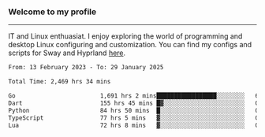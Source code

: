 ### Welcome to my profile

---

IT and Linux enthuasiat. I enjoy exploring the world of programming and desktop Linux configuring and customization. You can find my configs and scripts for Sway and Hyprland [here](https://github.com/uroborosq/mess-of-linux-configurations).

<!-- <div display="block">
 	<img align="left" width="48%" alt="isocalendar" src=".github/metrics/isocalendar_metrics.svg" />
	<img align="center" width="48%" alt="contributions" src=".github/metrics/contributions_metrics.svg" />
	<img align="center" alt="languages" src=".github/metrics/languages_metrics.svg" />
</div> -->

<!-- ![](https://komarev.com/ghpvc/?username=uroborosq&color=success&style=flat-square) -->
<!-- [](https://img.shields.io/github/last-commit/uroborosq/uroborosq?label=Profile%20updated&style=flat-square) -->

<!--START_SECTION:waka-->

```txt
From: 13 February 2023 - To: 29 January 2025

Total Time: 2,469 hrs 34 mins

Go                        1,691 hrs 2 mins█████████████████░░░░░░░░   67.83 %
Dart                      155 hrs 45 mins █▓░░░░░░░░░░░░░░░░░░░░░░░   06.25 %
Python                    84 hrs 50 mins  █░░░░░░░░░░░░░░░░░░░░░░░░   03.40 %
TypeScript                77 hrs 5 mins   ▓░░░░░░░░░░░░░░░░░░░░░░░░   03.09 %
Lua                       72 hrs 8 mins   ▓░░░░░░░░░░░░░░░░░░░░░░░░   02.89 %
```

<!--END_SECTION:waka-->
